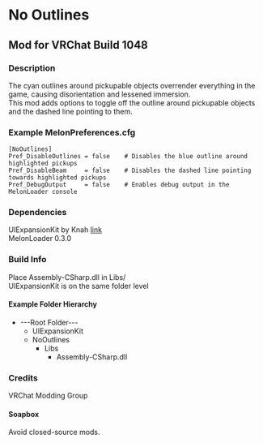 # No Outlines
## Mod for VRChat Build 1048

### Description
The cyan outlines around pickupable objects overrender everything in the game, causing disorientation and lessened immersion.  
This mod adds options to toggle off the outline around pickupable objects and the dashed line pointing to them.  

### Example MelonPreferences.cfg
```
[NoOutlines]
Pref_DisableOutlines = false 	# Disables the blue outline around highlighted pickups 
Pref_DisableBeam     = false    # Disables the dashed line pointing towards highlighted pickups
Pref_DebugOutput     = false    # Enables debug output in the MelonLoader console
```

### Dependencies
UIExpansionKit by Knah [link](https://github.com/knah/VRCMods)  
MelonLoader 0.3.0

### Build Info
Place Assembly-CSharp.dll in Libs/  
UIExpansionKit is on the same folder level 

#### Example Folder Hierarchy
* ---Root Folder---  
  * UIExpansionKit  
  * NoOutlines   
    * Libs  
	  * Assembly-CSharp.dll  

### Credits
VRChat Modding Group


#### Soapbox
Avoid closed-source mods.

